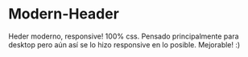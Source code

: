 # Modern-Header
Heder moderno, responsive! 100% css.
Pensado principalmente para desktop pero aún así se lo hizo responsive en lo posible. Mejorable! :)
